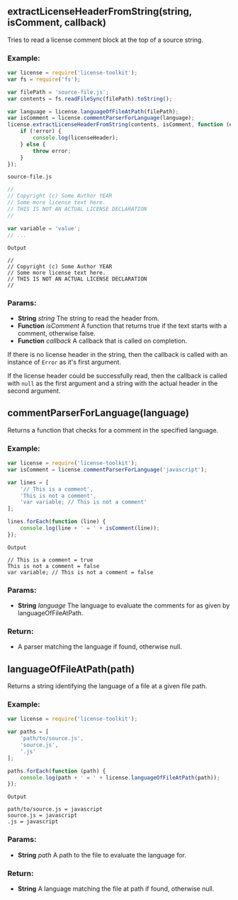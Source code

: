 

<!-- Start parsing/licenseBlock.js -->

## extractLicenseHeaderFromString(string, isComment, callback)

Tries to read a license comment block at the top of a source string.

### Example:
```javascript
var license = require('license-toolkit');
var fs = require('fs');

var filePath = 'source-file.js';
var contents = fs.readFileSync(filePath).toString();

var language = license.languageOfFileAtPath(filePath);
var isComment = license.commentParserForLanguage(language);
license.extractLicenseHeaderFromString(contents, isComment, function (error, licenseHeader) {
    if (!error) {
        console.log(licenseHeader);
    } else {
        throw error;
    }
});
```

`source-file.js`
```javascript
//
// Copyright (c) Some Author YEAR
// Some more license text here.
// THIS IS NOT AN ACTUAL LICENSE DECLARATION
//

var variable = 'value';
// ...
```

`Output`
```
//
// Copyright (c) Some Author YEAR
// Some more license text here.
// THIS IS NOT AN ACTUAL LICENSE DECLARATION
//

```

### Params:

* **String** *string* The string to read the header from.
* **Function** *isComment* A function that returns true if the text starts with a comment, otherwise false.
* **Function** *callback* A callback that is called on completion. 

If there is no license header in the string, then the callback is called
with an instance of `Error` as it's first argument.

If the license header could be successfully read, then the callback is called with
`null` as the first argument and a string with the actual header in the second argument.

## commentParserForLanguage(language)

Returns a function that checks for a comment in the specified language.

### Example:
```javascript
var license = require('license-toolkit');
var isComment = license.commentParserForLanguage('javascript');

var lines = [
    '// This is a comment',
    'This is not a comment',
    'var variable; // This is not a comment'
];

lines.forEach(function (line) {
    console.log(line + ' = ' + isComment(line));
});
```

`Output`
```
// This is a comment = true
This is not a comment = false
var variable; // This is not a comment = false
```

### Params:

* **String** *language* The language to evaluate the comments for as given by languageOfFileAtPath.

### Return:

* A parser matching the language if found, otherwise null.

## languageOfFileAtPath(path)

Returns a string identifying the language of a file at a given file path.

### Example:
```javascript
var license = require('license-toolkit');

var paths = [
    'path/to/source.js',
    'source.js',
    '.js'
];

paths.forEach(function (path) {
    console.log(path + ' = ' + license.languageOfFileAtPath(path));
});
```

`Output`
```
path/to/source.js = javascript
source.js = javascript
.js = javascript
```

### Params:

* **String** *path* A path to the file to evaluate the language for.

### Return:

* **String** A language matching the file at path if found, otherwise null.

<!-- End parsing/licenseBlock.js -->

